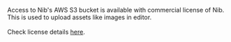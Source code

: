 Access to Nib's AWS S3 bucket is available with commercial license of Nib. This is used to upload assets like images in editor.
<br /><br />
Check license details [here](#/License).
